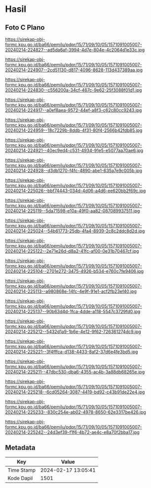 # Hasil

## Foto C Plano

https://sirekap-obj-formc.kpu.go.id/ba66/pemilu/pdpr/15/71/09/10/05/1571091005007-20240214-224827--ad5da6af-3994-4d7e-804e-4c2064d1e33c.jpg

https://sirekap-obj-formc.kpu.go.id/ba66/pemilu/pdpr/15/71/09/10/05/1571091005007-20240214-224907--2cd51130-d817-4096-8628-113d437389aa.jpg

https://sirekap-obj-formc.kpu.go.id/ba66/pemilu/pdpr/15/71/09/10/05/1571091005007-20240214-224830--c556200a-34cf-467c-9e62-25f3088f01d1.jpg

https://sirekap-obj-formc.kpu.go.id/ba66/pemilu/pdpr/15/71/09/10/05/1571091005007-20240214-224917--a0ef8aea-9572-44ef-a8f3-c62c80cc9243.jpg

https://sirekap-obj-formc.kpu.go.id/ba66/pemilu/pdpr/15/71/09/10/05/1571091005007-20240214-224959--18c7229b-8ddb-4f31-80f4-2566b42fdb85.jpg

https://sirekap-obj-formc.kpu.go.id/ba66/pemilu/pdpr/15/71/09/10/05/1571091005007-20240214-224921--40ec9ed4-c531-4934-91e5-e5077aa70ae6.jpg

https://sirekap-obj-formc.kpu.go.id/ba66/pemilu/pdpr/15/71/09/10/05/1571091005007-20240214-224928--d3db1270-f4fc-4890-abe1-635a7e9c005b.jpg

https://sirekap-obj-formc.kpu.go.id/ba66/pemilu/pdpr/15/71/09/10/05/1571091005007-20240214-225026--bbf74443-034d-4d06-a4d6-ee620bb2f69c.jpg

https://sirekap-obj-formc.kpu.go.id/ba66/pemilu/pdpr/15/71/09/10/05/1571091005007-20240214-225119--5da71598-e10a-49f0-aa82-087089937511.jpg

https://sirekap-obj-formc.kpu.go.id/ba66/pemilu/pdpr/15/71/09/10/05/1571091005007-20240214-225024--54b61773-25db-4fa4-8939-2c8c2ddc8d2d.jpg

https://sirekap-obj-formc.kpu.go.id/ba66/pemilu/pdpr/15/71/09/10/05/1571091005007-20240214-225122--2e71e26d-d8a2-41fc-af00-0e31b70467cf.jpg

https://sirekap-obj-formc.kpu.go.id/ba66/pemilu/pdpr/15/71/09/10/05/1571091005007-20240214-225104--2701e272-3475-4926-b534-e760c7fe9406.jpg

https://sirekap-obj-formc.kpu.go.id/ba66/pemilu/pdpr/15/71/09/10/05/1571091005007-20240214-225113--a980868e-14fc-4e9f-91e1-acf2fb23ef40.jpg

https://sirekap-obj-formc.kpu.go.id/ba66/pemilu/pdpr/15/71/09/10/05/1571091005007-20240214-225137--90b63d4d-1fca-4dde-a118-5547c3729fd0.jpg

https://sirekap-obj-formc.kpu.go.id/ba66/pemilu/pdpr/15/71/09/10/05/1571091005007-20240214-225212--5432d1a9-1b6e-4e12-9f62-726361274dc9.jpg

https://sirekap-obj-formc.kpu.go.id/ba66/pemilu/pdpr/15/71/09/10/05/1571091005007-20240214-225221--3f4fffca-d138-4433-8af2-37d6e4fe3bd5.jpg

https://sirekap-obj-formc.kpu.go.id/ba66/pemilu/pdpr/15/71/09/10/05/1571091005007-20240214-225211--47dbc530-dba6-4355-ac4b-3a88db68265e.jpg

https://sirekap-obj-formc.kpu.go.id/ba66/pemilu/pdpr/15/71/09/10/05/1571091005007-20240214-225218--6cd05264-3087-4419-bd92-c43b91de22e4.jpg

https://sirekap-obj-formc.kpu.go.id/ba66/pemilu/pdpr/15/71/09/10/05/1571091005007-20240214-225233--830c254e-ab02-4978-8650-62e3317be426.jpg

https://sirekap-obj-formc.kpu.go.id/ba66/pemilu/pdpr/15/71/09/10/05/1571091005007-20240214-225242--24d3ef39-f1f6-4b72-ae4c-e8a70f2bba17.jpg


## Metadata

| Key        | Value               |
| ---------- | ------------------- |
| Time Stamp | 2024-02-17 13:05:41 |
| Kode Dapil | 1501                |



